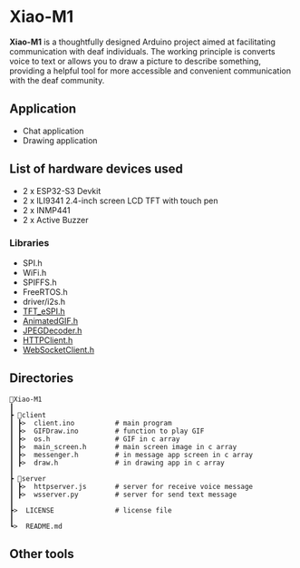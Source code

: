 # Xiao-M1
**Xiao-M1** is a thoughtfully designed Arduino project aimed at facilitating communication with deaf individuals. The working principle is converts voice to text or allows you to draw a picture to describe something, providing a helpful tool for more accessible and convenient communication with the deaf community.

## Application
- Chat application
- Drawing application

## List of hardware devices used
- 2 x ESP32-S3 Devkit
- 2 x ILI9341 2.4-inch screen LCD TFT with touch pen
- 2 x INMP441
- 2 x Active Buzzer

### Libraries
- SPI.h
- WiFi.h
- SPIFFS.h
- FreeRTOS.h
- driver/i2s.h
- [TFT_eSPI.h](https://github.com/Bodmer/TFT_eSPI)
- [AnimatedGIF.h](https://github.com/bitbank2/AnimatedGIF)
- [JPEGDecoder.h](https://github.com/Bodmer/JPEGDecoder)
- [HTTPClient.h](https://github.com/espressif/arduino-esp32/tree/master/libraries/HTTPClient)
- [WebSocketClient.h](https://github.com/brandenhall/Arduino-Websocket/tree/master)

## Directories
```
📱Xiao-M1
┃
┣ 📁client
┃ ┣>  client.ino          # main program
┃ ┣>  GIFDraw.ino         # function to play GIF
┃ ┣>  os.h                # GIF in c array
┃ ┣>  main_screen.h       # main screen image in c array
┃ ┣>  messenger.h         # in message app screen in c array
┃ ┣>  draw.h              # in drawing app in c array
┃
┣ 📁server
┃ ┣>  httpserver.js       # server for receive voice message
┃ ┣>  wsserver.py         # server for send text message
┃
┣>  LICENSE               # license file
┃
┗>  README.md
```

## Other tools


